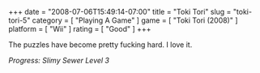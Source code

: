 +++
date = "2008-07-06T15:49:14-07:00"
title = "Toki Tori"
slug = "toki-tori-5"
category = [ "Playing A Game" ]
game = [ "Toki Tori (2008)" ]
platform = [ "Wii" ]
rating = [ "Good" ]
+++

The puzzles have become pretty fucking hard.  I love it.

<i>Progress: Slimy Sewer Level 3</i>